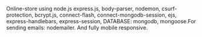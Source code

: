 Online-store using node.js express.js, body-parser, nodemon, csurf-protection, bcrypt.js, connect-flash, connect-mongodb-session, ejs, express-handlebars, express-session,  DATABASE: mongodb, mongoose.For sending emails: nodemailer. And fully mobile responsive.